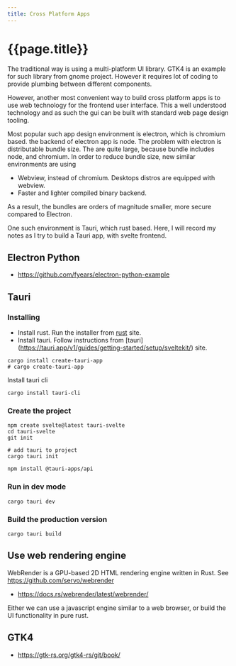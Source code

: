 ```yaml
---
title: Cross Platform Apps
---
```


# {{page.title}}

The traditional way is using a multi-platform UI library. GTK4 is an example
for such library from gnome project. However it requires lot of coding to provide
plumbing between different components. 

However, another most convenient way to build cross platform apps is to use
web technology
for the frontend user interface. This a well understood technology and as such
the gui can be built with standard web page design tooling.

Most popular such app design environment is electron, which is chromium based.
the backend of electron app is node.
The problem with electron is distributable bundle size. The are quite large,
because bundle includes node, and chromium.
In order to reduce bundle size, new similar environments are using
* Webview, instead of chromium. Desktops distros are equipped with webview.
* Faster and lighter compiled binary backend.

As a result, the bundles are orders of magnitude smaller, more secure compared
to Electron.

One such environment is Tauri, which rust based. Here, I will record my notes as
I try to build a Tauri app, with svelte frontend. 

## Electron Python
* <https://github.com/fyears/electron-python-example>

## Tauri

### Installing

* Install rust. Run the installer from 
[rust](https://www.rust-lang.org/tools/install) site.
* Install tauri. Follow instructions from [tauri] (https://tauri.app/v1/guides/getting-started/setup/sveltekit/) site. 


```
cargo install create-tauri-app
# cargo create-tauri-app
```

Install tauri cli
```
cargo install tauri-cli
```

### Create the project

```
npm create svelte@latest tauri-svelte
cd tauri-svelte
git init

# add tauri to project
cargo tauri init

npm install @tauri-apps/api
```

### Run in dev mode
```
cargo tauri dev
```

### Build the production version
```
cargo tauri build
```

## Use web rendering engine
WebRender is a GPU-based 2D HTML rendering engine written in Rust. 
See <https://github.com/servo/webrender>

* <https://docs.rs/webrender/latest/webrender/>

Either we can use a javascript engine similar to a web browser,
or build the UI functionality in pure rust.

## GTK4
* <https://gtk-rs.org/gtk4-rs/git/book/>